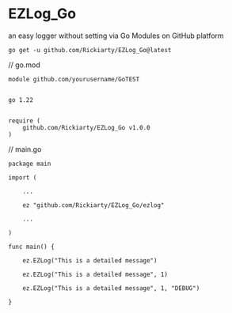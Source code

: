 # EZLog_Go
an easy logger without setting via Go Modules on GitHub platform

```
go get -u github.com/Rickiarty/EZLog_Go@latest
```

// go.mod
```
module github.com/yourusername/GoTEST


go 1.22


require (
    github.com/Rickiarty/EZLog_Go v1.0.0
)
```

// main.go
```
package main

import (

    ...
    
    ez "github.com/Rickiarty/EZLog_Go/ezlog"
    
    ...
    
)

func main() {

	ez.EZLog("This is a detailed message")
 
	ez.EZLog("This is a detailed message", 1)
 
	ez.EZLog("This is a detailed message", 1, "DEBUG")
 
}
```

